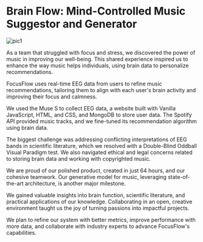 # **Brain Flow: Mind-Controlled Music Suggestor and Generator**

![pic1](https://github.com/user-attachments/assets/3f8fd5ba-7a16-4432-9606-070b6491bb2d)

As a team that struggled with focus and stress, we discovered the power of music in improving our well-being. This shared experience inspired us to enhance the way music helps individuals, using brain data to personalize recommendations.

FocusFlow uses real-time EEG data from users to refine music recommendations, tailoring them to align with each user's brain activity and improving their focus and calmness.

We used the Muse S to collect EEG data, a website built with Vanilla JavaScript, HTML, and CSS, and MongoDB to store user data. The Spotify API provided music tracks, and we fine-tuned its recommendation algorithm using brain data.

The biggest challenge was addressing conflicting interpretations of EEG bands in scientific literature, which we resolved with a Double-Blind Oddball Visual Paradigm test. We also navigated ethical and legal concerns related to storing brain data and working with copyrighted music.

We are proud of our polished product, created in just 64 hours, and our cohesive teamwork. Our generative model for music, leveraging state-of-the-art architecture, is another major milestone.

We gained valuable insights into brain function, scientific literature, and practical applications of our knowledge. Collaborating in an open, creative environment taught us the joy of turning passions into impactful projects.

We plan to refine our system with better metrics, improve performance with more data, and collaborate with industry experts to advance FocusFlow's capabilities.
